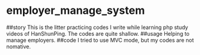 # employer_manage_system
##story
This is the litter practicing codes I write while learning php study videos of HanShunPing.
The codes are quite shallow.
##usage
Helping to manage employers.
##code
I tried to use MVC mode, but my codes are not nomative.
